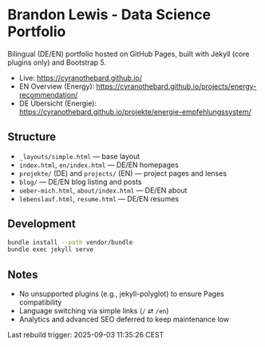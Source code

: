 # Brandon Lewis - Data Science Portfolio

Bilingual (DE/EN) portfolio hosted on GitHub Pages, built with Jekyll (core plugins only) and Bootstrap 5.

- Live: https://cyranothebard.github.io/
- EN Overview (Energy): https://cyranothebard.github.io/projects/energy-recommendation/
- DE Übersicht (Energie): https://cyranothebard.github.io/projekte/energie-empfehlungssystem/

## Structure
- `_layouts/simple.html` — base layout
- `index.html`, `en/index.html` — DE/EN homepages
- `projekte/` (DE) and `projects/` (EN) — project pages and lenses
- `blog/` — DE/EN blog listing and posts
- `ueber-mich.html`, `about/index.html` — DE/EN about
- `lebenslauf.html`, `resume.html` — DE/EN resumes

## Development
```bash
bundle install --path vendor/bundle
bundle exec jekyll serve
```

## Notes
- No unsupported plugins (e.g., jekyll-polyglot) to ensure Pages compatibility
- Language switching via simple links (`/` ⇄ `/en`)
- Analytics and advanced SEO deferred to keep maintenance low


Last rebuild trigger: 2025-09-03 11:35:26 CEST
